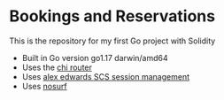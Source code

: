 # Bookings and Reservations

This is the repository for my first Go project with Solidity

- Built in Go version go1.17 darwin/amd64
- Uses the [chi router](https://github.com/go-chi/chi)
- Uses [alex edwards SCS session management](https://github.com/alexedwards/scs/v2)
- Uses [nosurf](https://github.com/justinas/nosurf)


